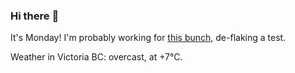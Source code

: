 ### Hi there :wave:

It's Monday! I'm probably working for [this bunch](https://github.com/kohofinancial), de-flaking a test.

Weather in Victoria BC: overcast, at +7°C.
